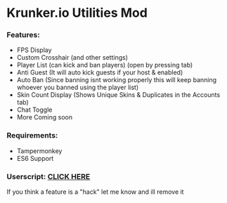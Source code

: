 # Krunker.io Utilities Mod

### Features:
- FPS Display
- Custom Crosshair (and other settings)
- Player List (can kick and ban players) (open by pressing tab)
- Anti Guest (It will auto kick guests if your host & enabled)
- Auto Ban (Since banning isnt working properly this will keep banning whoever you banned using the player list) 
- Skin Count Display (Shows Unique Skins & Duplicates in the Accounts tab)
- Chat Toggle
- More Coming soon


### Requirements:
- Tampermonkey
- ES6 Support
### Userscript: [CLICK HERE](https://raw.githubusercontent.com/Tehchy/Krunker.io-Utilities/master/userscript.user.js)

If you think a feature is a "hack" let me know and ill remove it